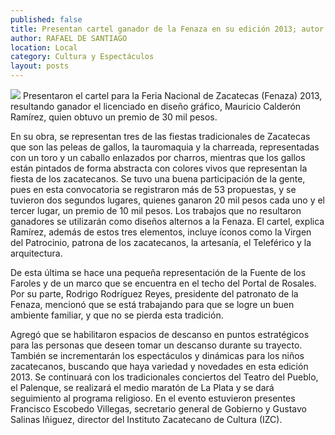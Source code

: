 ```yaml
---
published: false
title: Presentan cartel ganador de la Fenaza en su edición 2013; autor recibe 30 mil pesos
author: RAFAEL DE SANTIAGO
location: Local
category: Cultura y Espectáculos
layout: posts
---
```


![](http://i.imgur.com/HOG1EgBm.jpg)
Presentaron el cartel para la Feria Nacional de Zacatecas (Fenaza) 2013, resultando ganador el licenciado en diseño gráfico, Mauricio Calderón Ramírez, quien obtuvo un premio de 30 mil pesos. 

En su obra, se representan tres de las fiestas tradicionales de Zacatecas que son las peleas de gallos, la tauromaquia y la charreada, representadas con un toro y un caballo enlazados por charros, mientras que los gallos están pintados de forma abstracta con colores vivos que representan la fiesta de los zacatecanos.
Se tuvo una buena participación de la gente, pues en esta convocatoria se registraron más de 53 propuestas, y se tuvieron dos segundos lugares, quienes ganaron 20 mil pesos cada uno y el tercer lugar, un premio de 10 mil pesos. Los trabajos que no resultaron ganadores se utilizarán como diseños alternos a la Fenaza.
El cartel, explica Ramírez, además de estos tres elementos, incluye íconos como la Virgen del Patrocinio, patrona de los zacatecanos, la artesanía, el Teleférico y la arquitectura.

De esta última se hace una pequeña representación de la Fuente de los Faroles y de un marco que se encuentra en el techo del Portal de Rosales.
Por su parte, Rodrigo Rodríguez Reyes, presidente del patronato de la Fenaza, mencionó que se está trabajando para que se logre un buen ambiente familiar, y que no se pierda esta tradición.

Agregó que se habilitaron espacios de descanso en puntos estratégicos para las personas que deseen tomar un descanso durante su trayecto.
También se incrementarán los espectáculos y dinámicas para los niños zacatecanos, buscando que haya variedad y novedades en esta edición 2013.
Se continuará con los tradicionales conciertos del Teatro del Pueblo, el Palenque, se realizará el medio maratón de La Plata y se dará seguimiento al programa religioso.
En el evento estuvieron presentes Francisco Escobedo Villegas, secretario general de Gobierno y Gustavo Salinas Iñiguez, director del Instituto Zacatecano de Cultura (IZC). 

